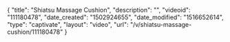 {
    "title": "Shiatsu Massage Cushion",
    "description": "",
    "videoid": "111180478",
    "date_created": "1502924655",
    "date_modified": "1516652614",
    "type": "captivate",
    "layout": "video",
    "url": "\/v\/shiatsu-massage-cushion\/111180478"
}